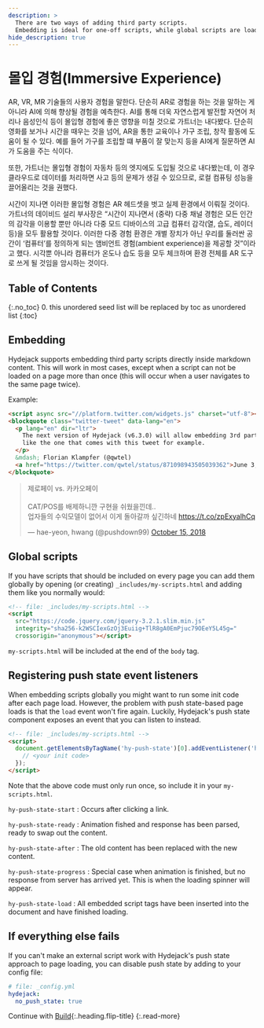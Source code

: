 ```yaml
---
description: >
  There are two ways of adding third party scripts.
  Embedding is ideal for one-off scripts, while global scripts are loaded on every page.
hide_description: true
---
```


# 몰입 경험(Immersive Experience)
AR, VR, MR 기술들의 사용자 경험을 말한다. 단순히 AR로 경험을 하는 것을 말하는 게 아니라 AI에 의해 향상될 경험을 예측한다. AI를 통해 더욱 자연스럽게 발전할 자연어 처리나 음성인식 등이 몰입형 경험에 좋은 영향을 미칠 것으로 가트너는 내다봤다. 단순히 영화를 보거나 시간을 때우는 것을 넘어, AR을 통한 교육이나 가구 조립, 창작 활동에 도움이 될 수 있다. 예를 들어 가구를 조립할 떄 부품이 잘 맞는지 등을 AI에게 질문하면 AI가 도움을 주는 식이다.

또한, 가트너는 몰입형 경험이 자동차 등의 엣지에도 도입될 것으로 내다봤는데, 이 경우 클라우드로 데이터를 처리하면 사고 등의 문제가 생길 수 있으므로, 로컬 컴퓨팅 성능을 끌어올리는 것을 권했다.

시간이 지나면 이러한 몰입형 경험은 AR 헤드셋을 벗고 실제 환경에서 이뤄질 것이다. 가트너의 데이비드 설리 부사장은 “시간이 지나면서 (중략) 다중 채널 경험은 모든 인간의 감각을 이용할 뿐만 아니라 다중 모드 디바이스의 고급 컴퓨터 감각(열, 습도, 레이더 등)을 모두 활용할 것이다. 이러한 다중 경험 환경은 개별 장치가 아닌 우리를 둘러싼 공간이 ‘컴퓨터’를 정의하게 되는 앰비언트 경험(ambient experience)을 제공할 것”이라고 했다. 시각뿐 아니라 컴퓨터가 온도나 습도 등을 모두 체크하며 환경 전체를 AR 도구로 쓰게 될 것임을 암시하는 것이다.

## Table of Contents
{:.no_toc}
0. this unordered seed list will be replaced by toc as unordered list
{:toc}

## Embedding
Hydejack supports embedding third party scripts directly inside markdown content. This will work in most cases, except when a script can not be loaded on a page more than once (this will occur when a user navigates to the same page twice).

Example:

~~~html
<script async src="//platform.twitter.com/widgets.js" charset="utf-8"></script>
<blockquote class="twitter-tweet" data-lang="en">
  <p lang="en" dir="ltr">
    The next version of Hydejack (v6.3.0) will allow embedding 3rd party scripts,
    like the one that comes with this tweet for example.
  </p>
  &mdash; Florian Klampfer (@qwtel)
  <a href="https://twitter.com/qwtel/status/871098943505039362">June 3, 2017</a>
</blockquote>
~~~
<blockquote class="twitter-tweet" data-lang="en"><p lang="ko" dir="ltr">제로페이 vs. 카카오페이<br><br>CAT/POS를 배제하니깐 구현을 쉬웠을낀데..<br>업자들의 수익모델이 없어서 이게 돌아갈까 싶긴하네 <a href="https://t.co/zpExyalhCq">https://t.co/zpExyalhCq</a></p>&mdash; hae-yeon, hwang (@pushdown99) <a href="https://twitter.com/pushdown99/status/1051972079627595777?ref_src=twsrc%5Etfw">October 15, 2018</a></blockquote>
<script async src="https://platform.twitter.com/widgets.js" charset="utf-8"></script>

## Global scripts
If you have scripts that should be included on every page you can add them globally by
opening (or creating) `_includes/my-scripts.html` and adding them like you normally would:

```html
<!-- file: _includes/my-scripts.html -->
<script
  src="https://code.jquery.com/jquery-3.2.1.slim.min.js"
  integrity="sha256-k2WSCIexGzOj3Euiig+TlR8gA0EmPjuc79OEeY5L45g="
  crossorigin="anonymous"></script>
```

`my-scripts.html` will be included at the end of the `body` tag.

## Registering push state event listeners
When embedding scripts globally you might want to run some init code after each page load. However, the problem with push state-based page loads is that the `load` event won't fire again. Luckily, Hydejack's push state component exposes an event that you can listen to instead.

```html
<!-- file: _includes/my-scripts.html -->
<script>
  document.getElementsByTagName('hy-push-state')[0].addEventListener('hy-push-state-load', function() {
    // <your init code>
  });
</script>
```

Note that the above code must only run once, so include it in your `my-scripts.html`.

`hy-push-state-start`
: Occurs after clicking a link.

`hy-push-state-ready`
: Animation fished and response has been parsed, ready to swap out the content.

`hy-push-state-after`
: The old content has been replaced with the new content.

`hy-push-state-progress`
: Special case when animation is finished, but no response from server has arrived yet.
  This is when the loading spinner will appear.

`hy-push-state-load`
: All embedded script tags have been inserted into the document and have finished loading.

## If everything else fails
If you can't make an external script work with Hydejack's push state approach to page loading,
you can disable push state by adding to your config file:

```yml
# file: _config.yml
hydejack:
  no_push_state: true
```


Continue with [Build](build.md){:.heading.flip-title}
{:.read-more}
